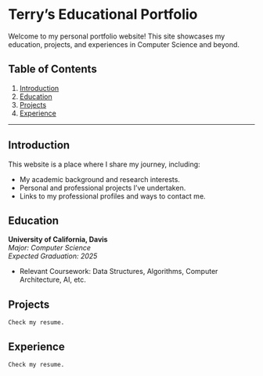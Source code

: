 # Terry’s Educational Portfolio

Welcome to my personal portfolio website!
This site showcases my education, projects, and experiences in Computer Science and beyond.

## Table of Contents

1. [Introduction](#introduction)
2. [Education](#education)
3. [Projects](#projects)
4. [Experience](#experience)
---

## Introduction

This website is a place where I share my journey, including:
- My academic background and research interests.
- Personal and professional projects I’ve undertaken.
- Links to my professional profiles and ways to contact me.

## Education

**University of California, Davis**  
*Major: Computer Science*  
*Expected Graduation: 2025*

- Relevant Coursework: Data Structures, Algorithms, Computer Architecture, AI, etc.

## Projects

    Check my resume.



## Experience

    Check my resume.
